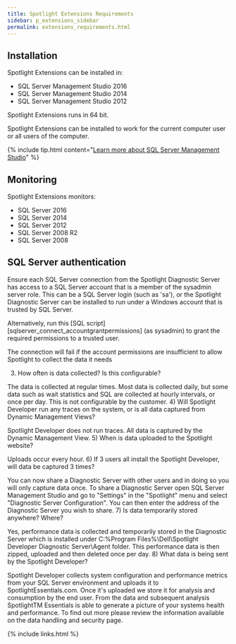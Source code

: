 ```yaml
---
title: Spotlight Extensions Requirements
sidebar: p_extensions_sidebar
permalink: extensions_requirements.html
---
```




## Installation

Spotlight Extensions can be installed in:

* SQL Server Management Studio 2016
* SQL Server Management Studio 2014
* SQL Server Management Studio 2012

Spotlight Extensions runs in 64 bit.

Spotlight Extensions can be installed to work for the current computer user or all users of the computer.

{% include tip.html content="[Learn more about SQL Server Management Studio](https://msdn.microsoft.com/en-us/library/ms174173.aspx)" %}

## Monitoring

Spotlight Extensions monitors:

* SQL Server 2016
* SQL Server 2014
* SQL Server 2012
* SQL Server 2008 R2
* SQL Server 2008

## SQL Server authentication
Ensure each SQL Server connection from the Spotlight Diagnostic Server has access to a SQL Server account that is a member of the sysadmin server role. This can be a SQL Server login (such as 'sa'), or the Spotlight Diagnostic Server can be installed to run under a Windows account that is trusted by SQL Server.

Alternatively, run this [SQL script][sqlserver_connect_accountgrantpermissions] (as sysadmin) to grant the required permissions to a trusted user.

The connection will fail if the account permissions are insufficient to allow Spotlight to collect the data it needs

3) How often is data collected? Is this configurable?

The data is collected at regular times. Most data is collected daily, but some data such as wait statistics and SQL are collected at hourly intervals, or once per day. This is not configurable by the customer.
4) Will Spotlight Developer run any traces on the system, or is all data captured from Dynamic Management Views?

Spotlight Developer does not run traces. All data is captured by the Dynamic Management View.
5) When is data uploaded to the Spotlight website?

Uploads occur every hour.
6) If 3 users all install the Spotlight Developer, will data be captured 3 times?

You can now share a Diagnostic Server with other users and in doing so you will only capture data once. To share a Diagnostic Server open SQL Server Management Studio and go to "Settings" in the "Spotlight" menu and select "Diagnostic Server Configuration". You can then enter the address of the Diagnostic Server you wish to share.
7) Is data temporarily stored anywhere? Where?

Yes, performance data is collected and temporarily stored in the Diagnostic Server which is installed under C:\%Program Files%\Dell\Spotlight Developer Diagnostic Server\Agent folder. This performance data is then zipped, uploaded and then deleted once per day.
8) What data is being sent by the Spotlight Developer?

Spotlight Developer collects system configuration and performance metrics from your SQL Server environment and uploads it to SpotlightEssentials.com. Once it's uploaded we store it for analysis and consumption by the end user. From the data and subsequent analysis SpotlightTM Essentials is able to generate a picture of your systems health and performance. To find out more please review the information available on the data handling and security page.

{% include links.html %}

